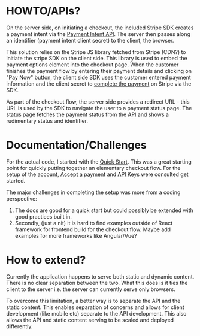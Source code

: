 # HOWTO/APIs?
On the server side, on initiating a checkout, the included Stripe SDK creates a payment intent via the [Payment Intent API](https://stripe.com/docs/api/payment_intents/create). The server then passes along an identifier (payment intent client secret) to the client, the browser.

This solution relies on the Stripe JS library fetched from Stripe (CDN?) to initiate the stripe SDK on the client side. This library is used to embed the payment options element into the checkout page. When the customer finishes the payment flow by entering their payment details and clicking on "Pay Now" button, the client side SDK uses the customer entered payment information and the client secret to [complete the payment](https://stripe.com/docs/api/payment_intents/confirm) on Stripe via the SDK.

As part of the checkout flow, the server side provides a redirect URL - this URL is used by the SDK to navigate the user to a payment status page. The status page fetches the payment status from the [API](https://stripe.com/docs/api/payment_intents/retrieve) and shows a rudimentary status and identifier.


# Documentation/Challenges
For the actual code, I started with the [Quick Start](https://stripe.com/docs/payments/quickstart). This was a great starting point for quickly putting together an elementary checkout flow. For the setup of the account, [Accept a payment](https://stripe.com/docs/payments/accept-a-payment) and [API Keys](https://stripe.com/docs/keys) were consulted get started.

The major challenges in completing the setup was more from a coding perspective:
1. The docs are good for a quick start but could possibly be extended with good practices built in.
2. Secondly, (just a nit) it is hard to find examples outside of React framework for frontend build for the checkout flow. Maybe add examples for more frameworks like Angular/Vue?

# How to extend?
Currently the application happens to serve both static and dynamic content. There is no clear separation between the two. What this does is it ties the client to the server i.e. the server can currently serve only browsers.

To overcome this limitation, a better way is to separate the API and the static content. This enables separation of concerns and allows for client development (like mobile etc) separate to the API development. This also allows the API and static content serving to be scaled and deployed differently.

